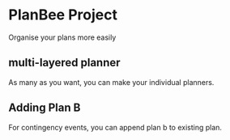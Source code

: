 # PlanBee Project

Organise your plans more easily

## multi-layered planner
As many as you want, you can make your individual planners.

## Adding Plan B
For contingency events, you can append plan b to existing plan.
